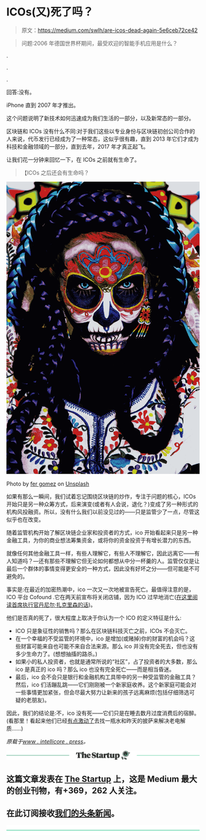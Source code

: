 # ICOs(又)死了吗？

> 原文：<https://medium.com/swlh/are-icos-dead-again-5e6ceb72ce42>

> 问题:2006 年德国世界杯期间，最受欢迎的智能手机应用是什么？

.

.

.

回答:没有。

iPhone 直到 2007 年才推出。

这个问题说明了新技术如何迅速成为我们生活的一部分，以及新常态的一部分。

区块链和 ICOs 没有什么不同:对于我们这些以专业身份与区块链初创公司合作的人来说，代币发行已经成为了一种常态，这似乎很有趣，直到 2013 年它们才成为科技和金融领域的一部分，直到去年，2017 年才真正起飞。

让我们花一分钟来回忆一下，在 ICOs 之前就有生命了。

> 【ICOs 之后还会有生命吗？

![](img/4c4b7d7fa17958b54275456384c8e6c6.png)

Photo by [fer gomez](https://unsplash.com/photos/Gm7ZK82B7vY?utm_source=unsplash&utm_medium=referral&utm_content=creditCopyText) on [Unsplash](https://unsplash.com/@fergomez?utm_source=unsplash&utm_medium=referral&utm_content=creditCopyText)

如果有那么一瞬间，我们试着忘记围绕区块链的炒作，专注于问题的核心，ICOs 开始只是另一种众筹方式，后来演变(或者有人会说，退化？)变成了另一种形式的机构风投融资。所以，没有什么我们以前没见过的——只是监管少了一点，尽管这似乎也在改变。

随着监管机构开始了解区块链企业家和投资者的方式，ico 开始看起来只是另一种金融工具，为你的商业想法筹集资金，或将你的资金投资于有增长潜力的东西。

就像任何其他金融工具一样，有些人理解它，有些人不理解它，因此远离它——有人知道吗？—还有那些不理解它但无论如何都想从中分一杯羹的人。监管仅仅是让最后一个群体的事情变得更安全的一种方式，因此没有好坏之分——但可能是不可避免的。

事实是:在最近的加密热潮中，ico 一次又一次地被宣告死亡。最值得注意的是，ICO 平台 Cofound .它在两天前宣布将关闭店铺，因为 ICO 过早地消亡([在这里阅读首席执行官丹尼尔·扎克里森的话](https://blog.cofound.it/closing-cofound-it-as-crowdfunding-market-disappears-and-presenting-good-practice-for-icos-796db5e001b8))。

他们是否真的死了，很大程度上取决于你认为一个 ICO 的定义特征是什么:

*   ICO 只是象征性的销售吗？那么在区块链科技灭亡之前，ICOs 不会灭亡。
*   在一个幸福的不受监管的环境中，ico 是增加(或赌掉)你的财富的机会吗？这些财富可能来自也可能不来自合法来源。那么 ico 并没有完全死去，但也没有多少生命力了。(想想抽搐的路杀。)
*   如果小的私人投资者，也就是通常所说的“社区”，占了投资者的大多数，那么 ico 是真正的 ico 吗？那么 ico 也没有完全死亡——而是相当昏迷。
*   最后，ico 会不会只是银行和金融机构工具带中的另一种受监管的金融工具？然后，ico 们活蹦乱跳——它们刚刚被一个新家庭收养。这个新家庭可能会对一些事情更加紧张，但会尽最大努力让新来的孩子远离麻烦(包括仔细筛选可疑的老朋友)。

因此，我们的结论是:不，ico 没有死——它们只是在睡去数月过度消费后的宿醉。(看那里！看起来他们已经[有点激动了](https://maltablockchainsummit.com/)去找一瓶水和昨天的披萨来解决老电解质……)

*原载于*[*www . intellicore . press*](https://www.intellicore.press/are-icos-dead-again/)*。*

[![](img/308a8d84fb9b2fab43d66c117fcc4bb4.png)](https://medium.com/swlh)

## 这篇文章发表在 [The Startup](https://medium.com/swlh) 上，这是 Medium 最大的创业刊物，有+369，262 人关注。

## 在此订阅接收[我们的头条新闻](http://growthsupply.com/the-startup-newsletter/)。

[![](img/b0164736ea17a63403e660de5dedf91a.png)](https://medium.com/swlh)